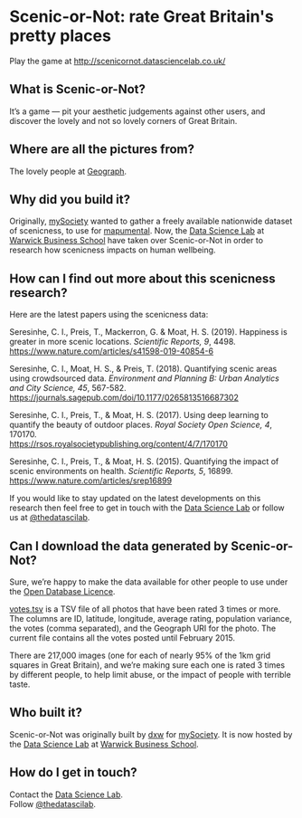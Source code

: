 # Scenic-or-Not: rate Great Britain's pretty places

Play the game at http://scenicornot.datasciencelab.co.uk/

## What is Scenic-or-Not?

It’s a game — pit your aesthetic judgements against other users, and discover
the lovely and not so lovely corners of Great Britain.

## Where are all the pictures from?

The lovely people at [Geograph](http://www.geograph.org.uk/).

## Why did you build it?

Originally, [mySociety](http://www.mysociety.org/) wanted to gather a freely
available nationwide dataset of scenicness, to use for
[mapumental](https://mapumental.com/). Now, the
[Data Science Lab](http://www.datasciencelab.co.uk/) at
[Warwick Business School](http://www.wbs.ac.uk/) have taken over Scenic-or-Not
in order to research how scenicness impacts on human wellbeing.

## How can I find out more about this scenicness research?

Here are the latest papers using the scenicness data:

Seresinhe, C. I., Preis, T., Mackerron, G. & Moat, H. S. (2019). Happiness is
greater in more scenic locations. _Scientific Reports, 9_, 4498.  
https://www.nature.com/articles/s41598-019-40854-6

Seresinhe, C. I., Moat, H. S., & Preis, T. (2018). Quantifying scenic areas
using crowdsourced data. _Environment and Planning B: Urban Analytics and City
Science, 45_, 567-582.  
https://journals.sagepub.com/doi/10.1177/0265813516687302

Seresinhe, C. I., Preis, T., & Moat, H. S. (2017). Using deep learning to
quantify the beauty of outdoor places. _Royal Society Open Science,
4_, 170170.  
https://rsos.royalsocietypublishing.org/content/4/7/170170

Seresinhe, C. I., Preis, T., & Moat, H. S. (2015). Quantifying the impact of
scenic environments on health. _Scientific Reports, 5_, 16899.  
https://www.nature.com/articles/srep16899

If you would like to stay updated on the latest developments on this research
then feel free to get in touch with the
[Data Science Lab](https://www.datasciencelab.co.uk/contact-us) or follow us at
[@thedatascilab](https://twitter.com/thedatascilab).

## Can I download the data generated by Scenic-or-Not?

Sure, we’re happy to make the data available for other people to use under the
[Open Database Licence](http://opendatacommons.org/licenses/odbl/).

[votes.tsv](http://scenicornot.datasciencelab.co.uk/votes.tsv) is a TSV file of
all photos that have been rated 3 times or more. The columns are ID, latitude,
longitude, average rating, population variance, the votes (comma separated), and
the Geograph URI for the photo. The current file contains all the votes posted
until February 2015.

There are 217,000 images (one for each of nearly 95% of the 1km grid squares in
Great Britain), and we’re making sure each one is rated 3 times by different
people, to help limit abuse, or the impact of people with terrible taste.

## Who built it?

Scenic-or-Not was originally built by
[dxw](https://www.dxw.com/) for
[mySociety](http://www.mysociety.org/). It is now hosted by the
[Data Science Lab](http://datasciencelab.co.uk/) at
[Warwick Business School](http://www.wbs.ac.uk/).

## How do I get in touch?

Contact the [Data Science Lab](https://www.datasciencelab.co.uk/contact-us).  
Follow [@thedatascilab](https://twitter.com/thedatascilab).
